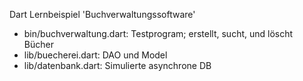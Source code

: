 Dart Lernbeispiel 'Buchverwaltungssoftware'

- bin/buchverwaltung.dart: Testprogram; erstellt, sucht, und löscht Bücher
- lib/buecherei.dart: DAO und Model
- lib/datenbank.dart: Simulierte asynchrone DB